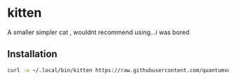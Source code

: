 # kitten
A smaller simpler cat , wouldnt recommend using...i was bored


## Installation

```sh
curl -o ~/.local/bin/kitten https://raw.githubusercontent.com/quantumvoid0/kitten/main/kitten && chmod +x ~/.local/bin/kitten
```
